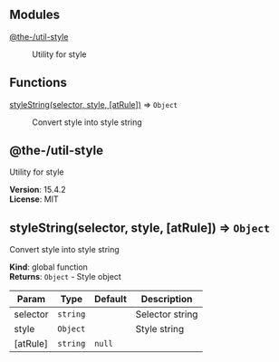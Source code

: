 <!--- Code generated by @the-/script-doc. DO NOT EDIT. -->

## Modules

<dl>
<dt><a href="#module_@the-/util-style">@the-/util-style</a></dt>
<dd><p>Utility for style</p>
</dd>
</dl>

## Functions

<dl>
<dt><a href="#styleString">styleString(selector, style, [atRule])</a> ⇒ <code>Object</code></dt>
<dd><p>Convert style into style string</p>
</dd>
</dl>

<a name="module_@the-/util-style"></a>

## @the-/util-style
Utility for style

**Version**: 15.4.2  
**License**: MIT  
<a name="styleString"></a>

## styleString(selector, style, [atRule]) ⇒ <code>Object</code>
Convert style into style string

**Kind**: global function  
**Returns**: <code>Object</code> - Style object  

| Param | Type | Default | Description |
| --- | --- | --- | --- |
| selector | <code>string</code> |  | Selector string |
| style | <code>Object</code> |  | Style string |
| [atRule] | <code>string</code> | <code>null</code> |  |
